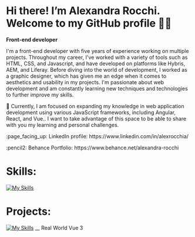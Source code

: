 # Hi there! I’m Alexandra Rocchi. Welcome to my GitHub profile :woman_technologist:
**Front-end developer**

I'm a front-end developer with five years of experience working on multiple projects. Throughout my career, I've worked with a variety of tools such as HTML, CSS, and Javascript, and have developed on platforms like Hybris, AEM, and Liferay. Before diving into the world of development, I worked as a graphic designer, which has given me an edge when it comes to aesthetics and usability in my projects. I'm passionate about web development and am constantly learning new techniques and technologies to further improve my skills.

🌱 Currently, I am focused on expanding my knowledge in web application development using various JavaScript frameworks, including Angular, React, and Vue.. I want to take advantage of this space to be able to share with you my learning and personal challenges.

<p>:page_facing_up: LinkedIn profile: https://www.linkedin.com/in/alexrocchia/</p>
<p>:pencil2: Behance Portfolio: https://www.behance.net/alexandra-rocchi</p>

# Skills:

[![My Skills](https://skills.thijs.gg/icons?i=html,css,js,jquery,git,figma)](https://www.linkedin.com/in/alexrocchia/details/skills/)

# Projects:
[![My Skills](https://skills.thijs.gg/icons?i=vue)](https://github.com/Alexrocchi/VueJs) __ Real World Vue 3
